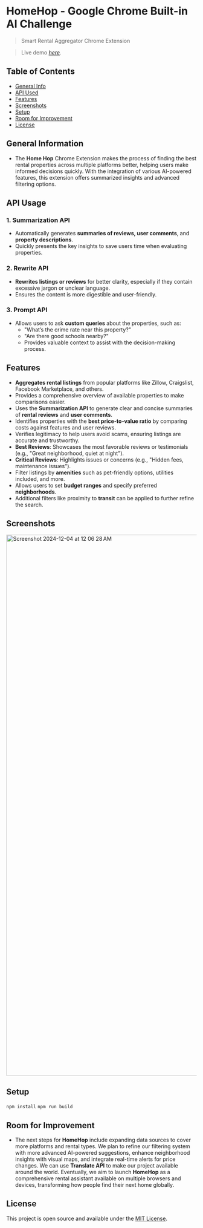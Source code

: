 # HomeHop - Google Chrome Built-in AI Challenge
> Smart Rental Aggregator Chrome Extension

> Live demo [_here_](https://www.example.com). <!-- If you have the project hosted somewhere, include the link here. -->

## Table of Contents
* [General Info](#general-information)
* [API Used](#api-usage)
* [Features](#features)
* [Screenshots](#screenshots)
* [Setup](#setup)
* [Room for Improvement](#room-for-improvement)
* [License](#license)

## General Information
- The **Home Hop** Chrome Extension makes the process of finding the best rental properties across multiple platforms better, helping users make informed decisions quickly. With the integration of various AI-powered features, this extension offers summarized insights and advanced filtering options.


## API Usage

### 1. **Summarization API**
- Automatically generates **summaries of reviews, user comments**, and **property descriptions**.
- Quickly presents the key insights to save users time when evaluating properties.

### 2. **Rewrite API**
- **Rewrites listings or reviews** for better clarity, especially if they contain excessive jargon or unclear language.
- Ensures the content is more digestible and user-friendly.

### 3. **Prompt API**
- Allows users to ask **custom queries** about the properties, such as:
  - "What’s the crime rate near this property?"
  - "Are there good schools nearby?"
  - Provides valuable context to assist with the decision-making process.

## Features
- **Aggregates rental listings** from popular platforms like Zillow, Craigslist, Facebook Marketplace, and others.
- Provides a comprehensive overview of available properties to make comparisons easier.
- Uses the **Summarization API** to generate clear and concise summaries of **rental reviews** and **user comments**.
- Identifies properties with the **best price-to-value ratio** by comparing costs against features and user reviews.
- Verifies legitimacy to help users avoid scams, ensuring listings are accurate and trustworthy.
- **Best Reviews**: Showcases the most favorable reviews or testimonials (e.g., "Great neighborhood, quiet at night").
- **Critical Reviews**: Highlights issues or concerns (e.g., "Hidden fees, maintenance issues").
- Filter listings by **amenities** such as pet-friendly options, utilities included, and more.
- Allows users to set **budget ranges** and specify preferred **neighborhoods**.
- Additional filters like proximity to **transit** can be applied to further refine the search.


## Screenshots
<img width="1431" alt="Screenshot 2024-12-04 at 12 06 28 AM" src="https://github.com/user-attachments/assets/1cf71224-f704-4f2a-995c-31904218ef00">


## Setup
`npm install`
`npm run build`

## Room for Improvement
- The next steps for **HomeHop** include expanding data sources to cover more platforms and rental types. We plan to refine our filtering system with more advanced AI-powered suggestions, enhance neighborhood insights with visual maps, and integrate real-time alerts for price changes. We can use **Translate API** to make our project available around the world. Eventually, we aim to launch **HomeHop** as a comprehensive rental assistant available on multiple browsers and devices, transforming how people find their next home globally.


## License
This project is open source and available under the [MIT License](https://github.com/HomeHop/HomeHop?tab=MIT-1-ov-file).
